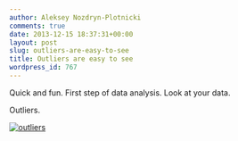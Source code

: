 ```yaml
---
author: Aleksey Nozdryn-Plotnicki
comments: true
date: 2013-12-15 18:37:31+00:00
layout: post
slug: outliers-are-easy-to-see
title: Outliers are easy to see
wordpress_id: 767
---
```


Quick and fun. First step of data analysis. Look at your data.

Outliers.

[![outliers](http://alekseynp.github.io/wp-content/uploads/2013/12/outliers.png)](http://alekseynp.github.io/wp-content/uploads/2013/12/outliers.png)
